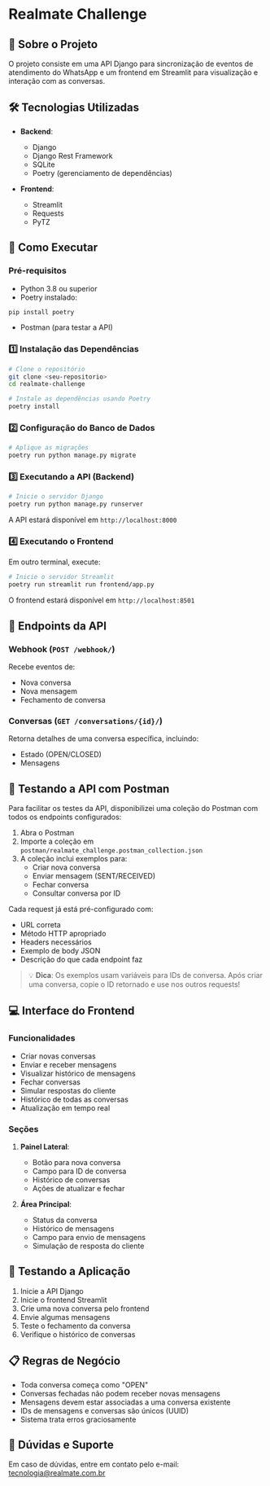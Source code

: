 # Realmate Challenge

## 📝 Sobre o Projeto

O projeto consiste em uma API Django para sincronização de eventos de atendimento do WhatsApp e um frontend em Streamlit para visualização e interação com as conversas.

## 🛠️ Tecnologias Utilizadas

- **Backend**:
  - Django
  - Django Rest Framework
  - SQLite
  - Poetry (gerenciamento de dependências)

- **Frontend**:
  - Streamlit
  - Requests
  - PyTZ

## 🚀 Como Executar

### Pré-requisitos

- Python 3.8 ou superior
- Poetry instalado:
```bash
pip install poetry
```
- Postman (para testar a API)

### 1️⃣ Instalação das Dependências

```bash
# Clone o repositório
git clone <seu-repositorio>
cd realmate-challenge

# Instale as dependências usando Poetry
poetry install
```

### 2️⃣ Configuração do Banco de Dados

```bash
# Aplique as migrações
poetry run python manage.py migrate
```

### 3️⃣ Executando a API (Backend)

```bash
# Inicie o servidor Django
poetry run python manage.py runserver
```

A API estará disponível em `http://localhost:8000`

### 4️⃣ Executando o Frontend

Em outro terminal, execute:

```bash
# Inicie o servidor Streamlit
poetry run streamlit run frontend/app.py
```

O frontend estará disponível em `http://localhost:8501`

## 📌 Endpoints da API

### Webhook (`POST /webhook/`)
Recebe eventos de:
- Nova conversa
- Nova mensagem
- Fechamento de conversa

### Conversas (`GET /conversations/{id}/`)
Retorna detalhes de uma conversa específica, incluindo:
- Estado (OPEN/CLOSED)
- Mensagens

## 🧪 Testando a API com Postman

Para facilitar os testes da API, disponibilizei uma coleção do Postman com todos os endpoints configurados:

1. Abra o Postman
2. Importe a coleção em `postman/realmate_challenge.postman_collection.json`
3. A coleção inclui exemplos para:
   - Criar nova conversa
   - Enviar mensagem (SENT/RECEIVED)
   - Fechar conversa
   - Consultar conversa por ID

Cada request já está pré-configurado com:
- URL correta
- Método HTTP apropriado
- Headers necessários
- Exemplo de body JSON
- Descrição do que cada endpoint faz

> 💡 **Dica**: Os exemplos usam variáveis para IDs de conversa. Após criar uma conversa, copie o ID retornado e use nos outros requests!

## 💻 Interface do Frontend

### Funcionalidades
- Criar novas conversas
- Enviar e receber mensagens
- Visualizar histórico de mensagens
- Fechar conversas
- Simular respostas do cliente
- Histórico de todas as conversas
- Atualização em tempo real

### Seções
1. **Painel Lateral**:
   - Botão para nova conversa
   - Campo para ID de conversa
   - Histórico de conversas
   - Ações de atualizar e fechar

2. **Área Principal**:
   - Status da conversa
   - Histórico de mensagens
   - Campo para envio de mensagens
   - Simulação de resposta do cliente

## 🧪 Testando a Aplicação

1. Inicie a API Django
2. Inicie o frontend Streamlit
3. Crie uma nova conversa pelo frontend
4. Envie algumas mensagens
5. Teste o fechamento da conversa
6. Verifique o histórico de conversas

## 📋 Regras de Negócio

- Toda conversa começa como "OPEN"
- Conversas fechadas não podem receber novas mensagens
- Mensagens devem estar associadas a uma conversa existente
- IDs de mensagens e conversas são únicos (UUID)
- Sistema trata erros graciosamente

## 📧 Dúvidas e Suporte

Em caso de dúvidas, entre em contato pelo e-mail: tecnologia@realmate.com.br